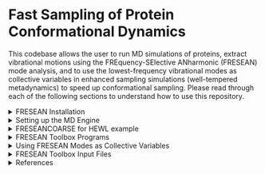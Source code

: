 # Fast Sampling of Protein Conformational Dynamics
This codebase allows the user to run MD simulations of proteins, extract vibrational motions using the FREquency-SElective ANharmonic (FRESEAN) mode analysis, and to use the lowest-frequency vibrational modes as collective variables in enhanced sampling simulations (well-tempered metadynamics) to speed up conformational sampling. 
Please read through each of the following sections to understand how to use this repository. 
<details>
  
<summary> FRESEAN Installation </summary>

## Tested Dependencies
- FFTW 3.3.10 (https://www.fftw.org/doc/Installation-and-Customization.html)
- GNU make 3.8.1 (https://www.gnu.org/software/make/)
- gcc 14.2 (https://gcc.gnu.org/gcc-14/)
- python 3.12 (https://www.python.org/downloads/)
- gromacs 2022.5 (https://manual.gromacs.org/2022.5/download.html)
- plumed 2.8 (https://www.plumed.org/download)

## FRESEAN Installation
Please follow the following instruction to install our suite of tools.
```
git clone https://github.com/HeydenLabASU/FRESEANCOARSE.git
cd FRESEANCOARSE
make
make install
make clean
source ~/.bashrc
```
If you have already set up GROMACS 2022.5 with Plumed 2.8, please proceed to [FRESEAN Toolbox](#FRESEAN-Toolbox) to get an overview of the provided tools.
</details>

<details>
  
<summary> Setting up the MD Engine </summary>


# Setting up the MD Engine

Gromacs 2022.5 is used as the MD engine and Plumed 2.8 is used as a plugin to run metadynamics.

## Step 1: Compiling PLUMED 2.8
Download PLUMED 2.8 from here: https://www.plumed.org/download
```
interactive
tar xfz plumed-2.8.tgz
cd plumed-2.8
./configure --prefix=$HOME/plumed-2.8
make -j 4
make install
```

Make sure that these paths are included in your `.bashrc` file otherwise `plumed` won't be found.
## Step 1B: BASHRC FILE FOR SOURCING
```
export PATH=$PATH:$HOME/plumed-2.8/bin
export PLUMED_VIMPATH=$PLUMED_VIMPATH:$HOME/plumed-2.8/lib/plumed/vim
export C_INCLUDE_PATH=$C_INCLUDE_PATH:$HOME/plumed-2.8/include
export LD_LIBRARY_PATH=$LD_LIBRARY_PATH:$HOME/plumed-2.8/lib
export PKG_CONFIG_PATH=$PKG_CONFIG_PATH:$HOME/plumed-2.8/lib/pkgconfig
export PLUMED_KERNEL="$HOME/plumed-2.8/lib/libplumedKernel.so"
```

Once plumed is installed, gromacs can be installed with the plumed patch. If patching returns `--runtime not found`, make sure that there are two dashes in front of `runtime`.
## Step 2: Patching PLUMED 2.8 in Gromacs 2022.5
Download GROMACS 2022.5 from here: https://manual.gromacs.org/documentation/2022.5/download.html
```
cd ..
tar xfz gromacs-2022.5.tar.gz
mv gromacs-2022.5 gromacs-2022.5-plumed-2.8
cd gromacs-2022.5-plumed-2.8
plumed patch -p --runtime
cd ..
```

## Step 3: Compiling Gromacs 2022.5 with PLUMED 2.8 (example for the SOL cluster at Arizona State University)
```
module load gcc-11.2.0-gcc-11.2.0
module load cuda-11.7.0-gcc-11.2.0
cd gromacs-2022.5-plumed-2.8
mkdir build
cd build
cmake .. -DGMX_GPU=CUDA -DCMAKE_INSTALL_PREFIX=$HOME/gromacs-2022.5-plumed-2.8 -DGMX_DEFAULT_SUFFIX=OFF -DGMX_BINARY_SUFFIX=_plumed -DGMX_LIBS_SUFFIX=_plumed -DGMX_BUILD_OWN_FFTW=ON -DREGRESSIONTEST_DOWNLOAD=ON
make -j 4
make check
make install
```
You can now use GROMACS with plumed with the command `gmx_plumed`. I also have just normal gromacs installed, which is why I have the weird name change. If you just have gromacs with plumed, the cmake command should be modified to `cmake .. -DGMX_GPU=CUDA -DCMAKE_INSTALL_PREFIX=$HOME/gromacs-2022.5-plumed-2.8 -DGMX_BUILD_OWN_FFTW=ON -DREGRESSIONTEST_DOWNLOAD=ON`.

## Configuring your BASHRC
Add the following line to your `~/.bashrc` file. Don't forget to run `source ~/.bashrc`!
```
source '$HOME/gromacs-2022.5-plumed-2.8/bin/GMXRC.bash'
```
</details>

<details>
<summary> FRESEANCOARSE for HEWL example </summary>

Two protocols are provided in the `scripts` directory. 

1. `protocol_FRESEAN+singleWTMetad`: Starting from a pdb file, run a single 250 ns well-tempered metadynamics with 0 THz FRESEAN modes as collective variables.
2. `protocol_FRESEAN+convergedWTMetad`: Starting from a pdb file, run 20x100 ns well-tempered metadynamics with 0 THz FRESEAN modes as collective variables.

# Protocol for Single Well-Tempered Metadynamics Simulation
There are example scripts provided at `scripts/protocol_FRESEAN+singleWTMetad`. This workflow starts with a pdb file and runs 250 ns well-tempered metadynamics with 0 THz FRESEAN modes as collective variables. There is a `run.sh` script in each folder that runs the respective step. Each step is briefly described below.

## 00-prep/run.sh 
Prepare your simulation by adding a box around the protein, adding solvent, and generating ions. Keep in mind that the pdb filename, force field, water model and box size will have to be set manually. The default is force field used in our scripts is AMBER99sb-ILDN and tip3p.

## 01-em+equi/run.sh 

Energy minimization (`em.mdp`) and 100ps NPT equilibration (`equi.mdp`). 

## 02-MD/run.sh

20 ns NPT sampling simulation (`sample-NPT.mdp`) with 20 fs output frequency.

## 03-CG/run.sh

Coarse-grain simulation using `fresean coarse`.

## 04-FRESEAN/run.sh

Generate velocity cross-correlation matrix (`fresean covar`), diagonalize the matrix (`fresean eigen`) and extract 0 THz Modes 7 and 8 (`fresean extract`) to `.xyz` format.

## 05-ModeProj/run.sh

Displacement projection of 20 ns trajectory onto FRESEAN modes. Conversion of coarse-grain FRESEAN modes to an all-atom representation (`plumed-mode-input.pdb`).

## 06-metadyn/run.sh

Run 250 ns NPT WT-metadyn simulation with plumed input file `plumed-mode-metadyn.dat`. Hills file will be `plumed-mode-metadyn.hills`. Calculate 2D free energy surface in FRESEAN space (`plumed-mode-metadyn.fes`).

## 07-reweight/run.sh

Reweight 2D free energy surface in FRESEAN space to new collective variable space. This will require a plumed input file (`07-reweight/plumed-reweight-CV.dat`) where you can define the space you are reweighting into. More information on construction of the plumed input file format can be found in the PLUMED documentation (https://www.plumed.org/doc-v2.8/user-doc/html/).

# Protocol for Converged Well-Tempered Metadynamics Simulations
There are example scripts provided at `scripts/protocol_FRESEAN+convergedWTMetad`. This workflow starts with a pdb file and runs 20x100 ns well-tempered metadynamics simulations with 0 THz FRESEAN modes as collective variables. There is a `run.sh` script in each folder that runs the respective step. The first 5 steps (`00-prep` through `05-modeProj`) are the same as the first protocol. Unique steps (`06-resample` through `08-reweight`) are described below.

## 06-resample/run.sh

100 ns NPT sampling simulation (`sample-states.mdp`). Protein configurations are extracted every 5 ns.

## 07-metadyn/run.sh

Run 20x100 ns NPT WT-metadyn simulation with plumed input file `plumed-mode-metadyn.dat`. Hills file will be `plumed-mode-metadyn.hills`. Calculate 2D free energy surface in FRESEAN space (`plumed-mode-metadyn.fes`).

## 08-reweight/run.sh

Reweight 2D free energy surface in FRESEAN space to new collective variable space. This will require a plumed input file (`08-reweight/plumed-reweight-CV.dat`) where you can define the space you are reweighting into. More information on construction of the plumed input file format can be found in the PLUMED documentation (https://www.plumed.org/doc-v2.8/user-doc/html/).

</details>

<details>
  
<summary> FRESEAN Toolbox Programs </summary>

# FRESEAN Toolbox Programs

Information about the available tools are also accessible by running `fresean`.

## `fresean freqs`
`fresean freqs` will output the current frequency resolution. For example, the following command computes the frequency resolution of analysis performed with a correlation function length of 2 ps (# of Correlation Points = 100, Timestep = 0.02 ps).
```
fresean freqs -n 100 -t 0.02 -o freqs.txt
```

## `fresean mtop`
`fresean mtop` converts a GROMACS topology file (`.top`) into a custom topology format (`.mtop`) recognized by other `fresean` subroutines. 
```
fresean mtop -p complex.top
```

## `fresean coarse`
`fresean coarse` converts an all-atom trajectory into a coarse-grained trajectory consisting of center-of-mass sidechain and backbone beads. Example of the `coarse.inp` input file can be fould in the __FRESEAN Toolbox Input Files__ section.

> **Warning**
> Currently, `fresean coarse` is only suported for canonical amino acids.

> **Warning**
> Coarse-grained trajectory is output in `.gro` format and must be converted to `.trr` manually. This can be done with `gmx trjconv` (see example script `scripts/protocol_FRESEAN+singleWTMetad/03-CG/run.sh` for more info on how this can be done)
>

```
fresean coarse -f coarse.inp
```

## `fresean covar`
`fresean covar` generates a frequency dependent cross-correlation matrix in binary (`.mmat`) format. Example of the `covar.inp` input file can be fould in the __FRESEAN Toolbox Input Files__ section.

```
fresean covar -f covar.inp
```

## `fresean eigen`
`fresean eigen` diagonalizes the frequency dependent cross-correlation matrix generated by `fresean covar`. The `-n` parameter is set to the number of points in the correlation function. Produces a human-readable file of eigenvalues (`eval*.dat`)  and binary file of eigenvectors (`evec*.mmat`). Each row in the eigenvalue file corresponds to a different frequency, starting with zero frequency in the first row. Subsequent rows represent frequencies increasing by the frequency resolution.

```
fresean eigen -m covar_fresean.mmat -n 100
```

## `fresean extract`
`fresean extract` converts the binary eigenvector file produced by `fresean eigen` into human-readable `xyz` format. Example of the `extract.inp` input file can be fould in the __FRESEAN Toolbox Input Files__ section.

```
fresean extract -f extract.inp
```

</details>
<details>
<summary> Using FRESEAN Modes as Collective Variables </summary>

## Using FRESEAN Modes as Collective Variables
To use the FRESEAN modes as collective variables in a well-tempered metadynamics simulation, the vibrational modes generated by FRESEAN must be:

1. Converted to a PLUMED-compatable file format (`.pdb`)
2. Converted to an all-atom representation

The script `scripts/protocol_FRESEAN+singleWTMetad/05-ModeProj/prep_plumed.py` performs both conversions. To convert a coarse-grained mode to an all-atom representation, the per-bead components of a coarse-grained FRESEAN mode are distributed over the atoms contributing to each bead such that the sum of atomic components equals the corresponding per-bead components.

> **Note**
> Plumed requires __one__ input file (in `.pdb` format) that contains a reference structure and all collective variables. More information can be found in the PLUMED documentation (https://www.plumed.org/doc-v2.8/user-doc/html/).

## Well-Tempered Metadynmaics Parameters

- Initial Gaussian Height: 0.1 kJ/mol
- Gaussian Width: 0.001 kJ/mol
- Deposit Rate: 1 Gaussian per picosecond (ps)
- Bias Factor: 10

</details>


<details>
<summary> FRESEAN Toolbox Input Files </summary>

# FRESEAN Toolbox Input Files
For most of the toolbox, input files (`.inp`) are utilized to gather dependencies. __Lines starting with a hash are ignored__ but serve as a header for the variable on the subsequent line. Here is an example of the format.

```
#fnTop
complex.mtop
```

Input parameters depend on the subroutine.
> **Note**
> Parameters with a green ![#c5f015](https://placehold.co/15x15/c5f015/c5f015.png) box are system-specific and should be modified depending on your protein and filenames. Parameters with a red ![#f03c15](https://placehold.co/15x15/f03c15/f03c15.png) box are can be treated as static variables (recommended values are provided). 

## `fresean coarse` input format
This input file is utilized by `fresean coarse`.<br>
- ![#c5f015](https://placehold.co/15x15/c5f015/c5f015.png) `fnTop`: `.mtop` file generated by `fresean mtop` <br>
- ![#c5f015](https://placehold.co/15x15/c5f015/c5f015.png) `fnCrd`: All-atom trajectory (`.trr` recommended) <br>
- ![#c5f015](https://placehold.co/15x15/c5f015/c5f015.png) `fnVel`: If `fnCrd` is `.trr` format, this should not be set. If trajectory is in `.xyz`/`.crd`/`.dcd` format, `fnCrd` is the file containing trajectory positions and `fnVel` is the file containing trajectory velocities. <br>
- ![#f03c15](https://placehold.co/15x15/f03c15/f03c15.png) `fnJob`: `.job` file used to define atom groups. All atoms are selected as default. <br>
- ![#f03c15](https://placehold.co/15x15/f03c15/f03c15.png) `grp`: Group number to read from `.job` file. <br>
- ![#c5f015](https://placehold.co/15x15/c5f015/c5f015.png) `nRead`: Number of frames to read from trajectory. <br>
- ![#f03c15](https://placehold.co/15x15/f03c15/f03c15.png) `analysisInterval`: Trajectory read-in frequency (1 = read in every frame). <br>
- ![#c5f015](https://placehold.co/15x15/c5f015/c5f015.png) `fnOutTraj`: Output coarse-grained trajectory in `.gro` format. <br>
- ![#c5f015](https://placehold.co/15x15/c5f015/c5f015.png) `fnOutTopol`: Output coarse-grained topology in `.mtop` format. <br>

## `fresean covar` input format
This file is utilized by `fresean covar`. There are two files provided in `inp-files`. `02-gen-modes.inp` is used for all-atom analysis and `02-cgen-modes` is used if `fresean coarse` was run first (which is recommended!!). <br>
- ![#c5f015](https://placehold.co/15x15/c5f015/c5f015.png) `fnTop`: `.mtop` file generated by `fresean mtop` <br>
- ![#c5f015](https://placehold.co/15x15/c5f015/c5f015.png) `fnCrd`: All-atom trajectory (`.trr` recommended) <br>
- ![#c5f015](https://placehold.co/15x15/c5f015/c5f015.png) `fnVel`: If `fnCrd` is `.trr` format, this should not be set. If trajectory is in `.xyz`/`.crd`/`.dcd` format, `fnCrd` is the file containing trajectory positions and `fnVel` is the file containing trajectory velocities. <br>
- ![#f03c15](https://placehold.co/15x15/f03c15/f03c15.png) `fnJob`: `.job` file used to define atom groups. All atoms are selected as default. <br>
- ![#c5f015](https://placehold.co/15x15/c5f015/c5f015.png) `nRead`: Number of frames to read from trajectory. <br>
- ![#f03c15](https://placehold.co/15x15/f03c15/f03c15.png) `analysisInterval`: Trajectory read-in frequency (1 = read in every frame). <br>
- ![#c5f015](https://placehold.co/15x15/c5f015/c5f015.png) `fnRef`: Reference file used for translational and rotational fitting <br>
- ![#f03c15](https://placehold.co/15x15/f03c15/f03c15.png) `alignGrp`: Atom group for translational and rotational alignment. <br>
- ![#f03c15](https://placehold.co/15x15/f03c15/f03c15.png) `analyzeGrp`: Atom group for analysis. <br>
- ![#f03c15](https://placehold.co/15x15/f03c15/f03c15.png) `wrap`: Boundary Conditions. Only option `0` is supported. <br>
- ![#c5f015](https://placehold.co/15x15/c5f015/c5f015.png)`nCorr`: Number of points in the correlation function. <br>
- ![#f03c15](https://placehold.co/15x15/f03c15/f03c15.png) `winSigma`: Length of Gaussian smoothing function. <br>
- ![#f03c15](https://placehold.co/15x15/f03c15/f03c15.png) `binaryMatrix`: Format of matrix output. 0 for ASCII, 1 for binary `.mmat`. Recommend option `1` due to storage cost of ASCII format. <br>
- ![#f03c15](https://placehold.co/15x15/f03c15/f03c15.png) `doGenModes`: Perform Jacobi diagonalization. Set to option `0` if using [FRESEAN Toolbox Workflow](#FRESEAN-Toolbox-Workflow).
- ![#f03c15](https://placehold.co/15x15/f03c15/f03c15.png) `convergence`: Convergence criteria of Jacobi diagonalization. 
- ![#f03c15](https://placehold.co/15x15/f03c15/f03c15.png) `maxIter`: Maximum number of swaps for Jacobi diagonalization.
- ![#c5f015](https://placehold.co/15x15/c5f015/c5f015.png) `fnOut`: Name of output `.mmat` file.


## `fresean extract` input format
This input file is utilized by `fresean extract`.
- ![#c5f015](https://placehold.co/15x15/c5f015/c5f015.png) `fnEigVec`: Binary eigenvectory (`.mmat`) file. <br>
- ![#c5f015](https://placehold.co/15x15/c5f015/c5f015.png) `extractMode`: If set to option `0`, `freqSel` will extract the eigenvectors at the nearest frequency (in wavenumbers). If set to option `1`, `freqSel` will extract the eigenvectors at the provided matrix index. Mode 1 is recommended. <br>
- ![#c5f015](https://placehold.co/15x15/c5f015/c5f015.png) `freqSel`: If `extractMode` set to option `0`, this is the desired extraction __frequency (in wavenumbers)__. If `extractMode` set to 1, this is the desired extraction __matrix index__. <br>
- ![#c5f015](https://placehold.co/15x15/c5f015/c5f015.png) `trrFreq`: Trajectory saving frequency. <br>
- ![#c5f015](https://placehold.co/15x15/c5f015/c5f015.png) `modeStart`: First mode to extract. <br>
- ![#c5f015](https://placehold.co/15x15/c5f015/c5f015.png) `modeEnd`: Last mode to extract. <br>
- ![#c5f015](https://placehold.co/15x15/c5f015/c5f015.png) `fnOut`: String to append to output file. <br>
</details>

<details>

<summary> References </summary>

# References
- M. A. Sauer, S. Mondal, B. Neff, S. Maiti, M. Heyden, Fast Sampling of Protein Conformational Dynamics, arXiv:submit/5994800
- S. Mondal, M. A. Sauer, M. Heyden, Exploring Conformational Landscapes Along Anharmonic Low-Frequency Vibrations, J. Phys. Chem. B 128, 7112-7120 (2024).
- M. A. Sauer, M.Heyden, Frequency-Selective Anharmonic Mode Analysis of Thermally Excited Vibrations in Proteins, J. Chem. Theory Comput. 19, 5481-5490 (2023).

